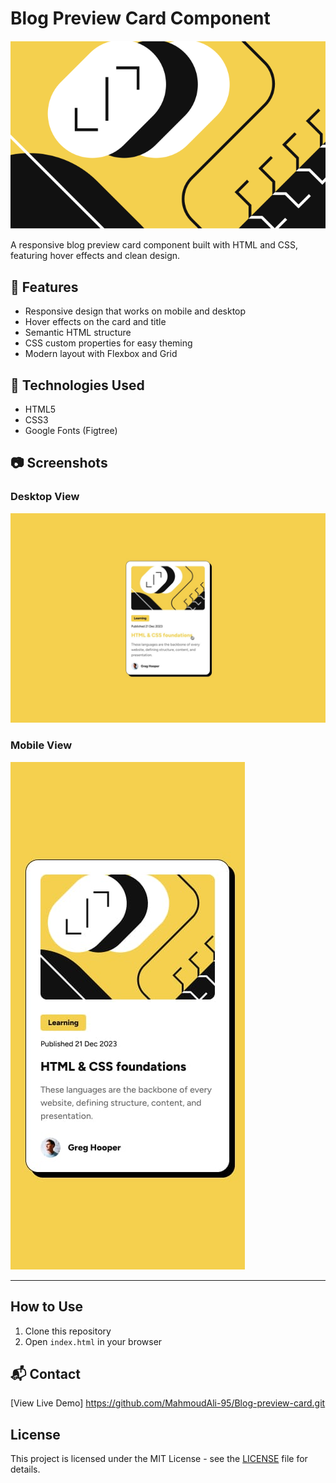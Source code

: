 # Blog Preview Card Component

![Project Preview](assets/images/illustration-article.svg)

A responsive blog preview card component built with HTML and CSS, featuring hover effects and clean design.

## 📌 Features

- Responsive design that works on mobile and desktop
- Hover effects on the card and title
- Semantic HTML structure
- CSS custom properties for easy theming
- Modern layout with Flexbox and Grid

## 🚀 Technologies Used

- HTML5
- CSS3
- Google Fonts (Figtree)

## 📷 Screenshots

### Desktop View
![Desktop Preview](design/active-states.jpg)

### Mobile View
![Mobile Preview](design/mobile-design.jpg)

---

## How to Use

1. Clone this repository
2. Open `index.html` in your browser

## 📬 Contact

[View Live Demo] https://github.com/MahmoudAli-95/Blog-preview-card.git

## License

This project is licensed under the MIT License - see the [LICENSE](LICENSE) file for details.
